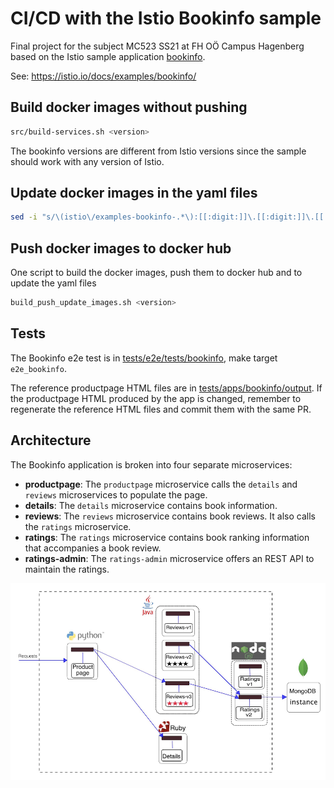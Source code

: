 # CI/CD with the Istio Bookinfo sample

Final project for the subject MC523 SS21 at FH OÖ Campus Hagenberg based on the Istio sample application [bookinfo](https://github.com/istio/istio/tree/master/samples/bookinfo).

See: <https://istio.io/docs/examples/bookinfo/>

## Build docker images without pushing

```bash
src/build-services.sh <version>
```

The bookinfo versions are different from Istio versions since the sample should work with any version of Istio.

## Update docker images in the yaml files

```bash
sed -i "s/\(istio\/examples-bookinfo-.*\):[[:digit:]]\.[[:digit:]]\.[[:digit:]]/<your docker image with tag>/g" */bookinfo*.yaml
```

## Push docker images to docker hub

One script to build the docker images, push them to docker hub and to update the yaml files

```bash
build_push_update_images.sh <version>
```

## Tests

The Bookinfo e2e test is in [tests/e2e/tests/bookinfo](https://github.com/istio/istio/tree/master/tests/e2e/tests/bookinfo), make target `e2e_bookinfo`.

The reference productpage HTML files are in [tests/apps/bookinfo/output](https://github.com/istio/istio/tree/master/tests/apps/bookinfo/output). If the productpage HTML produced by the app is changed, remember to regenerate the reference HTML files and commit them with the same PR.

## Architecture

The Bookinfo application is broken into four separate microservices:

* **productpage**: The ``productpage`` microservice calls the ``details`` and ``reviews`` microservices to populate the page.
* **details**: The ``details`` microservice contains book information.
* **reviews**: The ``reviews`` microservice contains book reviews. It also calls the ``ratings`` microservice.
* **ratings**: The ``ratings`` microservice contains book ranking information that accompanies a book review.
* **ratings-admin**: The ``ratings-admin`` microservice offers an REST API to maintain the ratings.

![](.github/architecture.png)